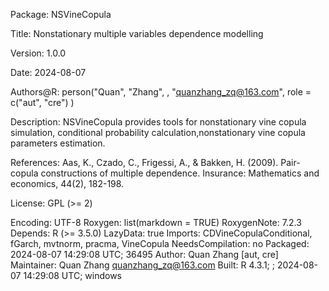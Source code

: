 Package: NSVineCopula

Title: Nonstationary multiple variables dependence modelling

Version: 1.0.0

Date: 2024-08-07

Authors@R: 
    person("Quan", "Zhang", , "quanzhang_zq@163.com", role = c("aut", "cre")
    )
    
Description: NSVineCopula provides tools for nonstationary vine copula simulation, conditional probability calculation,nonstationary vine copula parameters estimation.

References: Aas, K., Czado, C., Frigessi, A., & Bakken, H. (2009).
        Pair-copula constructions of multiple dependence. Insurance:
        Mathematics and economics, 44(2), 182-198.
        
License: GPL (>= 2)

Encoding: UTF-8
Roxygen: list(markdown = TRUE)
RoxygenNote: 7.2.3
Depends: R (>= 3.5.0)
LazyData: true
Imports: CDVineCopulaConditional, fGarch, mvtnorm, pracma, VineCopula
NeedsCompilation: no
Packaged: 2024-08-07 14:29:08 UTC; 36495
Author: Quan Zhang [aut, cre]
Maintainer: Quan Zhang <quanzhang_zq@163.com>
Built: R 4.3.1; ; 2024-08-07 14:29:08 UTC; windows
